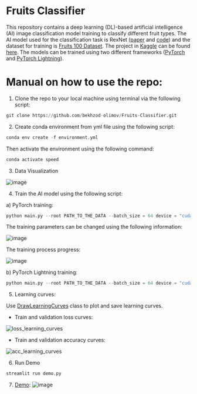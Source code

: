# Fruits Classifier

This repository contains a deep learning (DL)-based artificial intelligence (AI) image classification model training to classify different fruit types. The AI model used for the classification task is RexNet ([paper](https://arxiv.org/pdf/2007.00992.pdf) and [code](https://github.com/clovaai/rexnet)) and the dataset for training is [Fruits 100 Dataset](https://www.kaggle.com/datasets/marquis03/fruits-100/data). The project in [Kaggle](https://www.kaggle.com/) can be found [here](https://www.kaggle.com/code/killa92/sports-classification-pytorch-98-accuracy). The models can be trained using two different frameworks ([PyTorch](https://pytorch.org/) and [PyTorch Lightning](https://lightning.ai/)).

# Manual on how to use the repo:

1. Clone the repo to your local machine using terminal via the following script:

```python
git clone https://github.com/bekhzod-olimov/Fruits-Classifier.git
```

2. Create conda environment from yml file using the following script:
```python
conda env create -f environment.yml
```
Then activate the environment using the following command:
```python
conda activate speed
```

3. Data Visualization

![image](https://github.com/bekhzod-olimov/Fruits-Classifier/assets/50166164/05a2256c-0685-4051-a83e-470f95b563ea)

4. Train the AI model using the following script:

a) PyTorch training:

```python
python main.py --root PATH_TO_THE_DATA --batch_size = 64 device = "cuda:0" --train_framework "py"
```
The training parameters can be changed using the following information:

![image](https://github.com/bekhzod-olimov/SportsImageClassification/assets/50166164/d6ef5b40-b792-4654-ae23-f1259a01c7f7)

The training process progress:

![image](https://github.com/bekhzod-olimov/Fruits-Classifier/assets/50166164/a5306179-bb94-4477-b380-49b67d37a7c7)

b) PyTorch Lightning training:

```python
python main.py --root PATH_TO_THE_DATA --batch_size = 64 device = "cuda:0" --train_framework "pl"
```

5. Learning curves:
   
Use [DrawLearningCurves](https://github.com/bekhzod-olimov/Fruits-Classifier/blob/a4319e9403d7f3263a08921cfbcbb0acf38d287e/main.py#L91C13-L91C13) class to plot and save learning curves.

* Train and validation loss curves:
  
![loss_learning_curves](https://github.com/bekhzod-olimov/Fruits-Classifier/assets/50166164/6ab7ab0e-1ed3-48aa-b509-114afff14a9c)

* Train and validation accuracy curves:
  
![acc_learning_curves](https://github.com/bekhzod-olimov/Fruits-Classifier/assets/50166164/e93ed187-9537-444b-8d83-92628b203179)

6. Run Demo

```python
streamlit run demo.py
```

7. [Demo](http://218.38.14.20:8502/): 
![image](https://github.com/bekhzod-olimov/Fruits-Classifier/assets/50166164/bb81d826-7b18-43cf-a670-3710621c0cd9)
